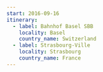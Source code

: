 ```yaml
---
start: 2016-09-16
itinerary:
  - label: Bahnhof Basel SBB
    locality: Basel
    country_name: Switzerland
  - label: Strasbourg-Ville
    locality: Strasbourg
    country_name: France
---
```

